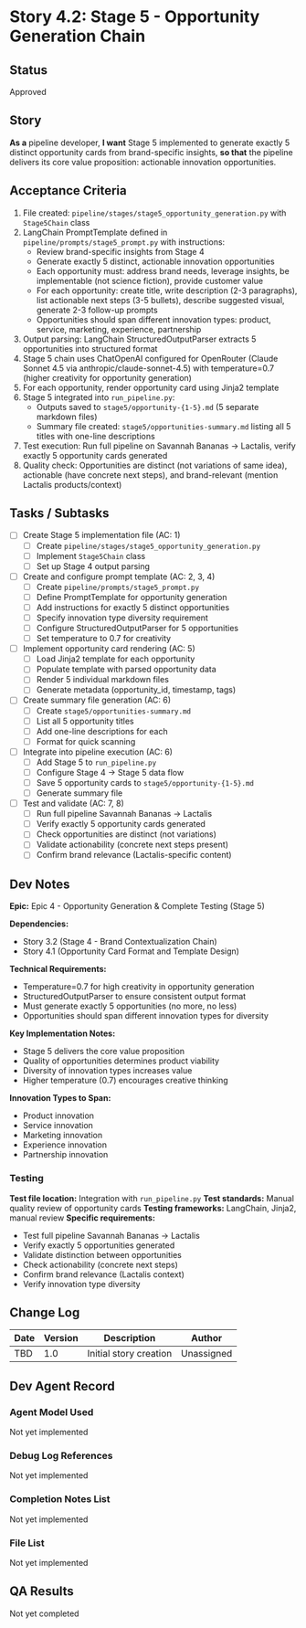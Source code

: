 # Story 4.2: Stage 5 - Opportunity Generation Chain

## Status
Approved

## Story
**As a** pipeline developer,
**I want** Stage 5 implemented to generate exactly 5 distinct opportunity cards from brand-specific insights,
**so that** the pipeline delivers its core value proposition: actionable innovation opportunities.

## Acceptance Criteria
1. File created: `pipeline/stages/stage5_opportunity_generation.py` with `Stage5Chain` class
2. LangChain PromptTemplate defined in `pipeline/prompts/stage5_prompt.py` with instructions:
   - Review brand-specific insights from Stage 4
   - Generate exactly 5 distinct, actionable innovation opportunities
   - Each opportunity must: address brand needs, leverage insights, be implementable (not science fiction), provide customer value
   - For each opportunity: create title, write description (2-3 paragraphs), list actionable next steps (3-5 bullets), describe suggested visual, generate 2-3 follow-up prompts
   - Opportunities should span different innovation types: product, service, marketing, experience, partnership
3. Output parsing: LangChain StructuredOutputParser extracts 5 opportunities into structured format
4. Stage 5 chain uses ChatOpenAI configured for OpenRouter (Claude Sonnet 4.5 via anthropic/claude-sonnet-4.5) with temperature=0.7 (higher creativity for opportunity generation)
5. For each opportunity, render opportunity card using Jinja2 template
6. Stage 5 integrated into `run_pipeline.py`:
   - Outputs saved to `stage5/opportunity-{1-5}.md` (5 separate markdown files)
   - Summary file created: `stage5/opportunities-summary.md` listing all 5 titles with one-line descriptions
7. Test execution: Run full pipeline on Savannah Bananas → Lactalis, verify exactly 5 opportunity cards generated
8. Quality check: Opportunities are distinct (not variations of same idea), actionable (have concrete next steps), and brand-relevant (mention Lactalis products/context)

## Tasks / Subtasks
- [ ] Create Stage 5 implementation file (AC: 1)
  - [ ] Create `pipeline/stages/stage5_opportunity_generation.py`
  - [ ] Implement `Stage5Chain` class
  - [ ] Set up Stage 4 output parsing
- [ ] Create and configure prompt template (AC: 2, 3, 4)
  - [ ] Create `pipeline/prompts/stage5_prompt.py`
  - [ ] Define PromptTemplate for opportunity generation
  - [ ] Add instructions for exactly 5 distinct opportunities
  - [ ] Specify innovation type diversity requirement
  - [ ] Configure StructuredOutputParser for 5 opportunities
  - [ ] Set temperature to 0.7 for creativity
- [ ] Implement opportunity card rendering (AC: 5)
  - [ ] Load Jinja2 template for each opportunity
  - [ ] Populate template with parsed opportunity data
  - [ ] Render 5 individual markdown files
  - [ ] Generate metadata (opportunity_id, timestamp, tags)
- [ ] Create summary file generation (AC: 6)
  - [ ] Create `stage5/opportunities-summary.md`
  - [ ] List all 5 opportunity titles
  - [ ] Add one-line descriptions for each
  - [ ] Format for quick scanning
- [ ] Integrate into pipeline execution (AC: 6)
  - [ ] Add Stage 5 to `run_pipeline.py`
  - [ ] Configure Stage 4 → Stage 5 data flow
  - [ ] Save 5 opportunity cards to `stage5/opportunity-{1-5}.md`
  - [ ] Generate summary file
- [ ] Test and validate (AC: 7, 8)
  - [ ] Run full pipeline Savannah Bananas → Lactalis
  - [ ] Verify exactly 5 opportunity cards generated
  - [ ] Check opportunities are distinct (not variations)
  - [ ] Validate actionability (concrete next steps present)
  - [ ] Confirm brand relevance (Lactalis-specific content)

## Dev Notes

**Epic:** Epic 4 - Opportunity Generation & Complete Testing (Stage 5)

**Dependencies:**
- Story 3.2 (Stage 4 - Brand Contextualization Chain)
- Story 4.1 (Opportunity Card Format and Template Design)

**Technical Requirements:**
- Temperature=0.7 for high creativity in opportunity generation
- StructuredOutputParser to ensure consistent output format
- Must generate exactly 5 opportunities (no more, no less)
- Opportunities should span different innovation types for diversity

**Key Implementation Notes:**
- Stage 5 delivers the core value proposition
- Quality of opportunities determines product viability
- Diversity of innovation types increases value
- Higher temperature (0.7) encourages creative thinking

**Innovation Types to Span:**
- Product innovation
- Service innovation
- Marketing innovation
- Experience innovation
- Partnership innovation

### Testing
**Test file location:** Integration with `run_pipeline.py`
**Test standards:** Manual quality review of opportunity cards
**Testing frameworks:** LangChain, Jinja2, manual review
**Specific requirements:**
- Test full pipeline Savannah Bananas → Lactalis
- Verify exactly 5 opportunities generated
- Validate distinction between opportunities
- Check actionability (concrete next steps)
- Confirm brand relevance (Lactalis context)
- Verify innovation type diversity

## Change Log
| Date | Version | Description | Author |
|------|---------|-------------|--------|
| TBD | 1.0 | Initial story creation | Unassigned |

## Dev Agent Record

### Agent Model Used
Not yet implemented

### Debug Log References
Not yet implemented

### Completion Notes List
Not yet implemented

### File List
Not yet implemented

## QA Results
Not yet completed
